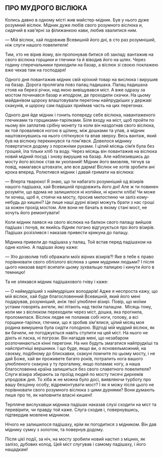 ## ПРО МУДРОГО ВІСЛЮКА

Колись давно в одному місті жив майстер-мідник.
Був у нього дуже розумний віслюк.
Мідник дуже любів свого розумного віслюка и, сидячий в кав'ярні за філижанкою кави, любив хвалитися ним.

— Мій віслюк, хай подовжив Всевишній його дні, в сто раз розумніший, ніж слуги нашого повелителя!

Тим, хто не вірив йому, він пропонував битися об заклад: вантажив на свого віслюка горщики и глечики та й віводив його на шлях.
Через годину сперечальники приходили на базар, а віслюк зі своєю поклажею вже чекав там на господаря!

Одного дня повантажив мідник свій кріхкий товар на вислюка і вирушив на базар.
Дорога пролягала повз палац падишаха.
Палац падишаха стояв на березі річки, над якою вивіщувався міст.
А вже одразу за мостом починався базар и иподром, де проходили скачки.
На цьому майданівом щороку влаштовували перегоны найпрудкіших у державі скакунів, и щороку сам падішах приймав часть на цих перегонах.

Одного дня йде мідник і гонить попереду себе віслюка, навантаженого глечиками та горщиками-тарілками.
Біля входу на міст, щоб пройти по ньому він заплатив срібну монету та коли він наздогнав свого віслюка, як той провалився ногою в щілину, між дошками та упав, а мідник наштовхнувшись на нього спіткнувся та впав зверху.
Весь вантаж, який був на віслюку перекинувся та пом'явся.
Довелося міднику повертатися додому з порожніми руками.
І цілий місяць сім’я була без грошей, їла тільки хліб та воду.
Через місяць він повантажив на віслюка новий мідний посуд і знову вирушив на базар.
Але наблизившись до мосту його віслюк став як укопаний!
Мідник його вмовляв, тягнув за повід, намагався штовхати, але все дарма!
Віслюк не хотів зробити ані крока вперед.
Ролютився мідник і давай гримати на віслюка:

— Вперта тварюко!
Я знаю, що ти набагато розумніший од візирів нашого падішаха, хай Всевишній продовжить його дні!
Але ж ти повинен розуміти, що вдома не залишилося ні копійки, ні крихти хліба!
Чи може ти хочеш, щоб я, стоячи на мосту, просив милостиню чи заліз кому-небудь до кишені?
Це лише наші дурні візирі можуть брати з нас гроші за кожен прохід мостом.
Але вони не бачать в якому стані мост, не хочуть його ремонтувати!

Коли мідник лаявся на свого віслюка на балкон свого палацу вийшов падішах і почув, як якийсь бідняк погано відгукується про його візирів.
Падішах розізлився і наказав привести крикуна до палацу.

Мідника привели до падішаха у палац.
Той встав перед падішахом на одне коліно.
А падішах йому каже:

— Хто дозволив тобі ображати моїх вірних візирів?!
Яке в тебе є право порівнювати свого облізлого віслюка з цими мудрими людьми?
І після цього наказав варті всипати цьому зухвальцю палицею і кинути його в темницю!

Та не злякався мідник падішахового гніву і каже:

— О наймудріший з наймудріших володарів!
Адже я неспроста кажу, що мій віслюк, хай буде благословенний Всевишній, який його мені подарував, розумніший, аніж твої улюблені візирі.
Повір, що моїми устами говорять ангели, які літають над твоїм палацом. 
Місяць тому, коли ми з віслюком переходили через міст, дошка, яка прогнила, проломилася.
Віслюк ледве не поламав собі ноги, голову, а всі горщики-тарілки, глечики, що я зробив зім'ялися, цілий місяц моя родина вимушена була сидіти голодною.
Відтоді мій мудрий віслюк, як ви бачили, не погоджується навіть ступити на цей міст.
На нього не діють ні ласка, ні погрози.
Він нагадав мені, що незабаром розпочинаються кінні перегони.
На них будуть змагатися найпрудкіші та найспритніші вершники.
І що буде, якщо ви, о ясновельможний, на своєму, подібному до блискавки, скакуні помчите по цьому мосту, і не дай Боже, хай ви проживете багато років, потрапить нога вашого улюбленого скакуна у ту прогалину, якщо поламає ногу, а наша благословенна країна залишиться без свого славетного повелителя?
Слуги візира збирають за проїзд людей по мосту тисячі дирхемів упродовж дня.
То хіба ж не можна було досі, виявляючи турботу про вашу безцінну особу, відремонтувати мост?
І як я можу після цього не порівнювати свого розумного віслюка з цими дурнями?
Вони думають лише про те, як наповнити власні кишені!

Терпляче вислухавши мідника падішах наказав слузі сходити на міст та перевірити, чи правду той каже.
Слуга сходив і, повернувшись, підтвердив мовлене мідником.

Нічого не залишилося падішаху, крім як погодитися з мідником.
Він дав міднику сумку з золотом, та повернув додому.

Після цієї події, за ніч, на мосту зробили новий настил з міцних, як залізо, дубових колод.
Цей міст слугував і самому падішаху, і його нащадкам!
